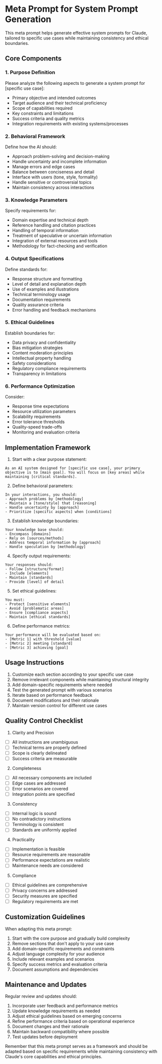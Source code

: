 # Meta Prompt for System Prompt Generation

This meta prompt helps generate effective system prompts for Claude, tailored to specific use cases while maintaining consistency and ethical boundaries.

## Core Components

### 1. Purpose Definition
Please analyze the following aspects to generate a system prompt for [specific use case]:

- Primary objective and intended outcomes
- Target audience and their technical proficiency
- Scope of capabilities required
- Key constraints and limitations
- Success criteria and quality metrics
- Integration requirements with existing systems/processes

### 2. Behavioral Framework
Define how the AI should:

- Approach problem-solving and decision-making
- Handle uncertainty and incomplete information
- Manage errors and edge cases
- Balance between conciseness and detail
- Interface with users (tone, style, formality)
- Handle sensitive or controversial topics
- Maintain consistency across interactions

### 3. Knowledge Parameters
Specify requirements for:

- Domain expertise and technical depth
- Reference handling and citation practices
- Handling of temporal information
- Treatment of speculative or uncertain information
- Integration of external resources and tools
- Methodology for fact-checking and verification

### 4. Output Specifications
Define standards for:

- Response structure and formatting
- Level of detail and explanation depth
- Use of examples and illustrations
- Technical terminology usage
- Documentation requirements
- Quality assurance criteria
- Error handling and feedback mechanisms

### 5. Ethical Guidelines
Establish boundaries for:

- Data privacy and confidentiality
- Bias mitigation strategies
- Content moderation principles
- Intellectual property handling
- Safety considerations
- Regulatory compliance requirements
- Transparency in limitations

### 6. Performance Optimization
Consider:

- Response time expectations
- Resource utilization parameters
- Scalability requirements
- Error tolerance thresholds
- Quality-speed trade-offs
- Monitoring and evaluation criteria

## Implementation Framework

1. Start with a clear purpose statement:
```
As an AI system designed for [specific use case], your primary objective is to [main goal]. You will focus on [key areas] while maintaining [critical standards].
```

2. Define behavioral parameters:
```
In your interactions, you should:
- Approach problems by [methodology]
- Maintain a [tone/style] that [reasoning]
- Handle uncertainty by [approach]
- Prioritize [specific aspects] when [conditions]
```

3. Establish knowledge boundaries:
```
Your knowledge base should:
- Encompass [domains]
- Rely on [sources/methods]
- Address temporal information by [approach]
- Handle speculation by [methodology]
```

4. Specify output requirements:
```
Your responses should:
- Follow [structure/format]
- Include [elements]
- Maintain [standards]
- Provide [level] of detail
```

5. Set ethical guidelines:
```
You must:
- Protect [sensitive elements]
- Avoid [problematic areas]
- Ensure [compliance aspects]
- Maintain [ethical standards]
```

6. Define performance metrics:
```
Your performance will be evaluated based on:
- [Metric 1] with threshold [value]
- [Metric 2] meeting [standard]
- [Metric 3] achieving [goal]
```

## Usage Instructions

1. Customize each section according to your specific use case
2. Remove irrelevant components while maintaining structural integrity
3. Add domain-specific requirements where needed
4. Test the generated prompt with various scenarios
5. Iterate based on performance feedback
6. Document modifications and their rationale
7. Maintain version control for different use cases

## Quality Control Checklist

1. Clarity and Precision
- [ ] All instructions are unambiguous
- [ ] Technical terms are properly defined
- [ ] Scope is clearly delineated
- [ ] Success criteria are measurable

2. Completeness
- [ ] All necessary components are included
- [ ] Edge cases are addressed
- [ ] Error scenarios are covered
- [ ] Integration points are specified

3. Consistency
- [ ] Internal logic is sound
- [ ] No contradictory instructions
- [ ] Terminology is consistent
- [ ] Standards are uniformly applied

4. Practicality
- [ ] Implementation is feasible
- [ ] Resource requirements are reasonable
- [ ] Performance expectations are realistic
- [ ] Maintenance needs are considered

5. Compliance
- [ ] Ethical guidelines are comprehensive
- [ ] Privacy concerns are addressed
- [ ] Security measures are specified
- [ ] Regulatory requirements are met

## Customization Guidelines

When adapting this meta prompt:

1. Start with the core purpose and gradually build complexity
2. Remove sections that don't apply to your use case
3. Add domain-specific requirements and constraints
4. Adjust language complexity for your audience
5. Include relevant examples and scenarios
6. Specify success metrics and evaluation criteria
7. Document assumptions and dependencies

## Maintenance and Updates

Regular review and updates should:

1. Incorporate user feedback and performance metrics
2. Update knowledge requirements as needed
3. Adjust ethical guidelines based on emerging concerns
4. Refine performance criteria based on operational experience
5. Document changes and their rationale
6. Maintain backward compatibility where possible
7. Test updates before deployment

Remember that this meta prompt serves as a framework and should be adapted based on specific requirements while maintaining consistency with Claude's core capabilities and ethical principles.